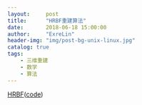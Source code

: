 ```yaml
---
layout:     post
title:      "HRBF重建算法"
date:       2018-06-18 15:00:00
author:     "ExreLin"
header-img: "img/post-bg-unix-linux.jpg"
catalog: true
tags:
    - 三维重建
    - 数学 
    - 算法
---
```


[HRBF](http://rodolphe-vaillant.fr/?e=12)([code]())



